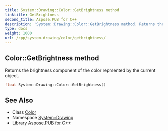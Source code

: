 ```yaml
---
title: System::Drawing::Color::GetBrightness method
linktitle: GetBrightness
second_title: Aspose.PUB for C++
description: 'System::Drawing::Color::GetBrightness method. Returns the brightness component of the color reprsented by the current object in C++.'
type: docs
weight: 1000
url: /cpp/system.drawing/color/getbrightness/
---
```

## Color::GetBrightness method


Returns the brightness component of the color reprsented by the current object.

```cpp
float System::Drawing::Color::GetBrightness()
```

## See Also

* Class [Color](../)
* Namespace [System::Drawing](../../)
* Library [Aspose.PUB for C++](../../../)
